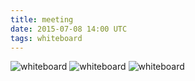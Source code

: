 ```yaml
---
title: meeting
date: 2015-07-08 14:00 UTC
tags: whiteboard
---
```


![whiteboard](./01.JPG)
![whiteboard](./02.JPG)
![whiteboard](./03.JPG)
